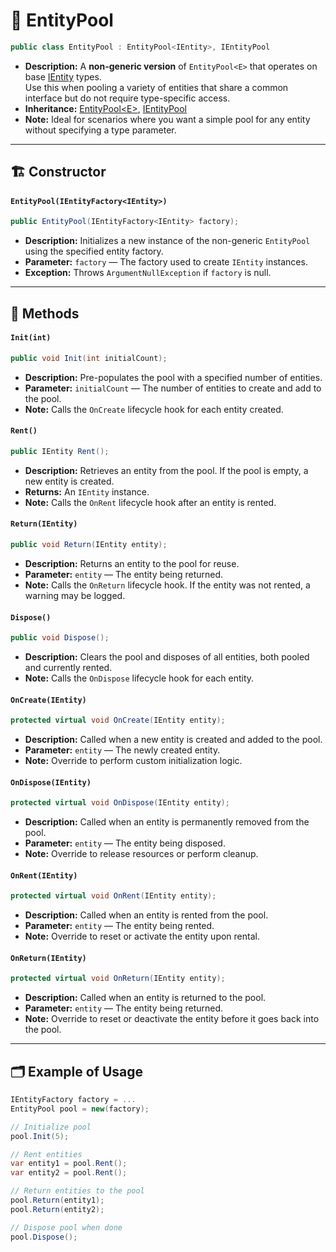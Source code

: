 # 🧩 EntityPool

```csharp
public class EntityPool : EntityPool<IEntity>, IEntityPool
```

- **Description:** A **non-generic version** of `EntityPool<E>` that operates on base [IEntity](../Entities/IEntity.md) types.  
  Use this when pooling a variety of entities that share a common interface but do not require type-specific access.
- **Inheritance:** [EntityPool\<E>](EntityPool%601.md), [IEntityPool](IEntityPool.md)
- **Note:** Ideal for scenarios where you want a simple pool for any entity without specifying a type parameter.

---

## 🏗️ Constructor

#### `EntityPool(IEntityFactory<IEntity>)`

```csharp
public EntityPool(IEntityFactory<IEntity> factory);
```

- **Description:** Initializes a new instance of the non-generic `EntityPool` using the specified entity factory.
- **Parameter:** `factory` — The factory used to create `IEntity` instances.
- **Exception:** Throws `ArgumentNullException` if `factory` is null.

---

## 🏹 Methods

#### `Init(int)`

```csharp
public void Init(int initialCount);
```

- **Description:** Pre-populates the pool with a specified number of entities.
- **Parameter:** `initialCount` — The number of entities to create and add to the pool.
- **Note:** Calls the `OnCreate` lifecycle hook for each entity created.

#### `Rent()`

```csharp
public IEntity Rent();
```

- **Description:** Retrieves an entity from the pool. If the pool is empty, a new entity is created.
- **Returns:** An `IEntity` instance.
- **Note:** Calls the `OnRent` lifecycle hook after an entity is rented.

#### `Return(IEntity)`

```csharp
public void Return(IEntity entity);
```

- **Description:** Returns an entity to the pool for reuse.
- **Parameter:** `entity` — The entity being returned.
- **Note:** Calls the `OnReturn` lifecycle hook. If the entity was not rented, a warning may be logged.

#### `Dispose()`

```csharp
public void Dispose();
```

- **Description:** Clears the pool and disposes of all entities, both pooled and currently rented.
- **Note:** Calls the `OnDispose` lifecycle hook for each entity.

#### `OnCreate(IEntity)`

```csharp
protected virtual void OnCreate(IEntity entity);
```

- **Description:** Called when a new entity is created and added to the pool.
- **Parameter:** `entity` — The newly created entity.
- **Note:** Override to perform custom initialization logic.

#### `OnDispose(IEntity)`

```csharp
protected virtual void OnDispose(IEntity entity);
```

- **Description:** Called when an entity is permanently removed from the pool.
- **Parameter:** `entity` — The entity being disposed.
- **Note:** Override to release resources or perform cleanup.

#### `OnRent(IEntity)`

```csharp
protected virtual void OnRent(IEntity entity);
```

- **Description:** Called when an entity is rented from the pool.
- **Parameter:** `entity` — The entity being rented.
- **Note:** Override to reset or activate the entity upon rental.

#### `OnReturn(IEntity)`

```csharp
protected virtual void OnReturn(IEntity entity);
```

- **Description:** Called when an entity is returned to the pool.
- **Parameter:** `entity` — The entity being returned.
- **Note:** Override to reset or deactivate the entity before it goes back into the pool.

---

## 🗂 Example of Usage

```csharp
IEntityFactory factory = ...
EntityPool pool = new(factory);

// Initialize pool
pool.Init(5);

// Rent entities
var entity1 = pool.Rent();
var entity2 = pool.Rent();

// Return entities to the pool
pool.Return(entity1);
pool.Return(entity2);

// Dispose pool when done
pool.Dispose();
```